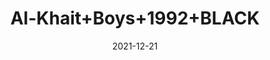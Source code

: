 ---
title: 'Al-Khait+Boys+1992+BLACK'
date: '2021-12-21' 
metatag: '' 
inventory: '5.0' 
draft: false 
# meta description 
shortDescripton: 'Al-Khait+Boys+1992+BLACK'
description: 'Boys'
longdescription: ''
featured: False
# product Price
price: '2730.0'
# Product Short Description
shortDescription: 'Al-Khait+Boys+1992+BLACK'
productID: '8270F201-6762-EC11-995F-005056B3A416'
type: 'products'
category: 'Boys' 
thumnailproduct: 'https://alkhait.eralive.net/images/products/8270F201-6762-EC11-995F-005056B3A4161.png' 
images:
  - image: 'images/products/8270F201-6762-EC11-995F-005056B3A4161.png'  
  - image: 'images/products/8270F201-6762-EC11-995F-005056B3A4162.png'  
  - image: 'images/products/8270F201-6762-EC11-995F-005056B3A4163.png'  
---